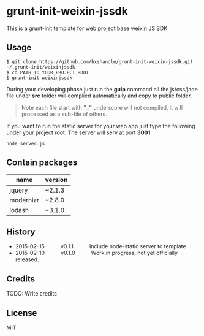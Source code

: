 # grunt-init-weixin-jssdk

This is a grunt-init template for web project base weixin JS SDK

## Usage

```
$ git clone https://github.com/hxshandle/grunt-init-weixin-jssdk.git ~/.grunt-init/weixinjssdk
$ cd PATH_TO_YOUR_PROJECT_ROOT
$ grunt-init weixinjssdk
```

During your developing phase just run the __gulp__ command all the js/css/jade file under __src__ folder will complied automatically and copy to public folder.

> Note each file start with **"_"** underscore will not compiled, it will processed as a sub-file of others.


If you want to run the static server for your web app just type the following under your project root. The server will serv at port **3001**

```
node server.js
```


## Contain packages


| name | version
-------|--------
jquery | ~2.1.3
modernizr | ~2.8.0
lodash | ~3.1.0


## History
 * 2015-02-15   v0.1.1   Include node-static server to template
 * 2015-02-10   v0.1.0   Work in progress, not yet officially released.

## Credits

TODO: Write credits

## License

MIT